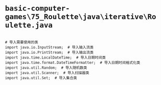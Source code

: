 # `basic-computer-games\75_Roulette\java\iterative\Roulette.java`

```

# 导入需要使用的类
import java.io.InputStream;  # 导入输入流类
import java.io.PrintStream;  # 导入输出流类
import java.time.LocalDateTime;  # 导入日期时间类
import java.time.format.DateTimeFormatter;  # 导入日期时间格式化类
import java.util.Random;  # 导入随机数类
import java.util.Scanner;  # 导入扫描器类
import java.util.Set;  # 导入集合类

```